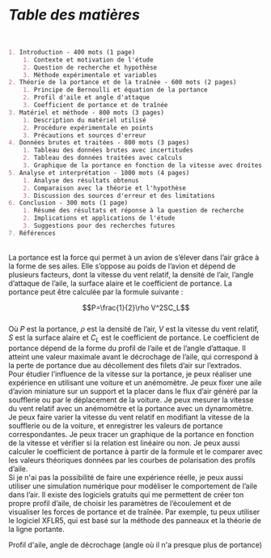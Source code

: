 # ***Table des matières***
<br>

```markdown
1. Introduction - 400 mots (1 page)
    1. Contexte et motivation de l'étude
    2. Question de recherche et hypothèse
    3. Méthode expérimentale et variables
2. Théorie de la portance et de la traînée - 600 mots (2 pages)
    1. Principe de Bernoulli et équation de la portance
    2. Profil d'aile et angle d'attaque
    3. Coefficient de portance et de traînée
3. Matériel et méthode - 800 mots (3 pages)
    1. Description du matériel utilisé
    2. Procédure expérimentale en points
    3. Précautions et sources d'erreur
4. Données brutes et traitées - 800 mots (3 pages)
    1. Tableau des données brutes avec incertitudes
    2. Tableau des données traitées avec calculs
    3. Graphique de la portance en fonction de la vitesse avec droites de régression
5. Analyse et interprétation - 1000 mots (4 pages)
    1. Analyse des résultats obtenus
    2. Comparaison avec la théorie et l'hypothèse
    3. Discussion des sources d'erreur et des limitations
6. Conclusion - 300 mots (1 page)
    1. Résumé des résultats et réponse à la question de recherche
    2. Implications et applications de l'étude
    3. Suggestions pour des recherches futures
7. Références
```

<br>
La portance est la force qui permet à un avion de s’élever dans l’air grâce à la forme de ses ailes. Elle s’oppose au poids de l’avion et dépend de plusieurs facteurs, dont la vitesse du vent relatif, la densité de l’air, l’angle d’attaque de l’aile, la surface alaire et le coefficient de portance. La portance peut être calculée par la formule suivante :
<br>

$$P=\frac{1}{2}\rho V^2SC_L$$
<br>
Où $P$ est la portance, $\rho$ est la densité de l’air, $V$ est la vitesse du vent relatif, $S$ est la surface alaire et $C_L$ est le coefficient de portance. Le coefficient de portance dépend de la forme du profil de l’aile et de l’angle d’attaque. Il atteint une valeur maximale avant le décrochage de l’aile, qui correspond à la perte de portance due au décollement des filets d’air sur l’extrados.
<br>
Pour étudier l’influence de la vitesse sur la portance, je peux réaliser une expérience en utilisant une voiture et un anémomètre. Je peux fixer une aile d’avion miniature sur un support et la placer dans le flux d’air généré par la soufflerie ou par le déplacement de la voiture. Je peux mesurer la vitesse du vent relatif avec un anémomètre et la portance avec un dynamomètre. Je peux faire varier la vitesse du vent relatif en modifiant la vitesse de la soufflerie ou de la voiture, et enregistrer les valeurs de portance correspondantes. Je peux tracer un graphique de la portance en fonction de la vitesse et vérifier si la relation est linéaire ou non. Je peux aussi calculer le coefficient de portance à partir de la formule et le comparer avec les valeurs théoriques données par les courbes de polarisation des profils d’aile.
<br>
Si je n'ai pas la possibilité de faire une expérience réelle, je peux aussi utiliser une simulation numérique pour modéliser le comportement de l’aile dans l’air. Il existe des logiciels gratuits qui me permettent de créer ton propre profil d’aile, de choisir les paramètres de l’écoulement et de visualiser les forces de portance et de traînée. Par exemple, tu peux utiliser le logiciel XFLR5, qui est basé sur la méthode des panneaux et la théorie de la ligne portante.



Profil d'aile, angle de décrochage (angle où il n'a presque plus de portance)